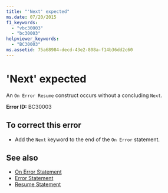 ```yaml
---
title: "'Next' expected"
ms.date: 07/20/2015
f1_keywords: 
  - "vbc30003"
  - "bc30003"
helpviewer_keywords: 
  - "BC30003"
ms.assetid: 75a68984-decd-43e2-808a-f14b36dd2c60
---
```

# 'Next' expected
An `On Error Resume` construct occurs without a concluding `Next`.  
  
 **Error ID:** BC30003  
  
## To correct this error  
  
-   Add the `Next` keyword to the end of the `On Error` statement.  
  
## See also
- [On Error Statement](../../visual-basic/language-reference/statements/on-error-statement.md)
- [Error Statement](../../visual-basic/language-reference/statements/error-statement.md)
- [Resume Statement](../../visual-basic/language-reference/statements/resume-statement.md)


